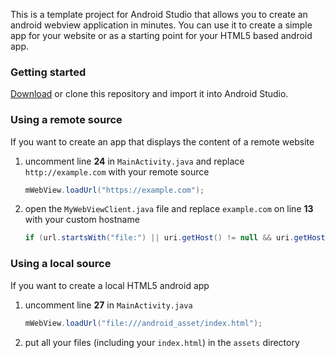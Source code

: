 This is a template project for Android Studio that allows you to create an android webview application in minutes. You can use it to create a simple app for your website or as a starting point for your HTML5 based android app.

### Getting started

[Download](https://github.com/slymax/webview/archive/master.zip) or clone this repository and import it into Android Studio.

### Using a remote source

If you want to create an app that displays the content of a remote website

1. uncomment line **24** in `MainActivity.java` and replace `http://example.com` with your remote source

	```java
	mWebView.loadUrl("https://example.com");
	```

2. open the `MyWebViewClient.java` file and replace `example.com` on line **13** with your custom hostname

	```java
	if (url.startsWith("file:") || uri.getHost() != null && uri.getHost().endsWith("example.com")) {
	```

### Using a local source

If you want to create a local HTML5 android app

1. uncomment line **27** in `MainActivity.java`

	```java
	mWebView.loadUrl("file:///android_asset/index.html");
	```

2. put all your files (including your `index.html`) in the `assets` directory
